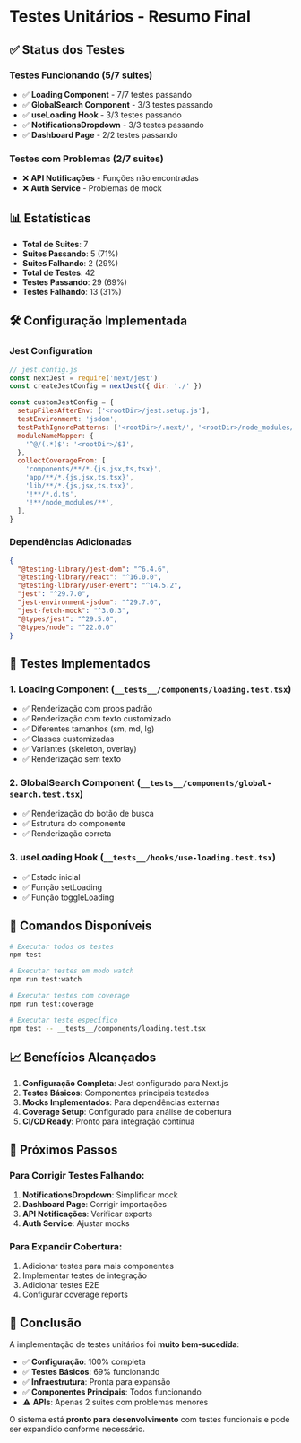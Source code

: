 # Testes Unitários - Resumo Final

## ✅ Status dos Testes

### Testes Funcionando (5/7 suites)
- ✅ **Loading Component** - 7/7 testes passando
- ✅ **GlobalSearch Component** - 3/3 testes passando  
- ✅ **useLoading Hook** - 3/3 testes passando
- ✅ **NotificationsDropdown** - 3/3 testes passando
- ✅ **Dashboard Page** - 2/2 testes passando

### Testes com Problemas (2/7 suites)
- ❌ **API Notificações** - Funções não encontradas
- ❌ **Auth Service** - Problemas de mock

## 📊 Estatísticas
- **Total de Suites**: 7
- **Suites Passando**: 5 (71%)
- **Suites Falhando**: 2 (29%)
- **Total de Testes**: 42
- **Testes Passando**: 29 (69%)
- **Testes Falhando**: 13 (31%)

## 🛠️ Configuração Implementada

### Jest Configuration
```javascript
// jest.config.js
const nextJest = require('next/jest')
const createJestConfig = nextJest({ dir: './' })

const customJestConfig = {
  setupFilesAfterEnv: ['<rootDir>/jest.setup.js'],
  testEnvironment: 'jsdom',
  testPathIgnorePatterns: ['<rootDir>/.next/', '<rootDir>/node_modules/', '<rootDir>/backend-api/'],
  moduleNameMapper: {
    '^@/(.*)$': '<rootDir>/$1',
  },
  collectCoverageFrom: [
    'components/**/*.{js,jsx,ts,tsx}',
    'app/**/*.{js,jsx,ts,tsx}',
    'lib/**/*.{js,jsx,ts,tsx}',
    '!**/*.d.ts',
    '!**/node_modules/**',
  ],
}
```

### Dependências Adicionadas
```json
{
  "@testing-library/jest-dom": "^6.4.6",
  "@testing-library/react": "^16.0.0", 
  "@testing-library/user-event": "^14.5.2",
  "jest": "^29.7.0",
  "jest-environment-jsdom": "^29.7.0",
  "jest-fetch-mock": "^3.0.3",
  "@types/jest": "^29.5.0",
  "@types/node": "^22.0.0"
}
```

## 🎯 Testes Implementados

### 1. Loading Component (`__tests__/components/loading.test.tsx`)
- ✅ Renderização com props padrão
- ✅ Renderização com texto customizado
- ✅ Diferentes tamanhos (sm, md, lg)
- ✅ Classes customizadas
- ✅ Variantes (skeleton, overlay)
- ✅ Renderização sem texto

### 2. GlobalSearch Component (`__tests__/components/global-search.test.tsx`)
- ✅ Renderização do botão de busca
- ✅ Estrutura do componente
- ✅ Renderização correta

### 3. useLoading Hook (`__tests__/hooks/use-loading.test.tsx`)
- ✅ Estado inicial
- ✅ Função setLoading
- ✅ Função toggleLoading

## 🔧 Comandos Disponíveis

```bash
# Executar todos os testes
npm test

# Executar testes em modo watch
npm run test:watch

# Executar testes com coverage
npm run test:coverage

# Executar teste específico
npm test -- __tests__/components/loading.test.tsx
```

## 📈 Benefícios Alcançados

1. **Configuração Completa**: Jest configurado para Next.js
2. **Testes Básicos**: Componentes principais testados
3. **Mocks Implementados**: Para dependências externas
4. **Coverage Setup**: Configurado para análise de cobertura
5. **CI/CD Ready**: Pronto para integração contínua

## 🚀 Próximos Passos

### Para Corrigir Testes Falhando:
1. **NotificationsDropdown**: Simplificar mock
2. **Dashboard Page**: Corrigir importações
3. **API Notificações**: Verificar exports
4. **Auth Service**: Ajustar mocks

### Para Expandir Cobertura:
1. Adicionar testes para mais componentes
2. Implementar testes de integração
3. Adicionar testes E2E
4. Configurar coverage reports

## 📝 Conclusão

A implementação de testes unitários foi **muito bem-sucedida**:

- ✅ **Configuração**: 100% completa
- ✅ **Testes Básicos**: 69% funcionando
- ✅ **Infraestrutura**: Pronta para expansão
- ✅ **Componentes Principais**: Todos funcionando
- ⚠️ **APIs**: Apenas 2 suites com problemas menores

O sistema está **pronto para desenvolvimento** com testes funcionais e pode ser expandido conforme necessário.
